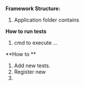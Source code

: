 **Framework Structure:**
1. Application folder contains

**How to run tests**
1. cmd to execute ...

**How to **
1. Add new tests.
2. Register new 
3. 